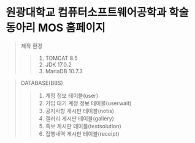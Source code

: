 # 원광대학교 컴퓨터소프트웨어공학과 학술 동아리 MOS 홈페이지


> 제작 환경
>   > 1. TOMCAT 8.5
>   > 2. JDK 17.0.2
>   > 3. MariaDB 10.7.3

> DATABASE(BBS)
>   > 1. 계정 정보 테이블(user)
>   > 2. 가입 대기 계정 정보 테이블(userwait)
>   > 3. 공지사항 게시판 테이블(notis)
>   > 4. 갤러리 게시판 테이블(gallery)
>   > 5. 족보 게시판 테이블(testsolution)
>   > 6. 집행내역 게시판 테이블(receipt)